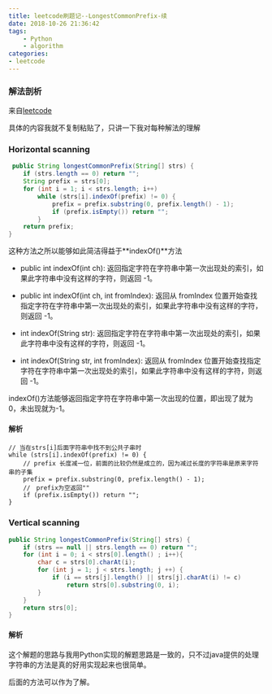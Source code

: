 ```yaml
---
title: leetcode刷题记--LongestCommonPrefix-续
date: 2018-10-26 21:36:42
tags:
	- Python
	- algorithm
categories: 
- leetcode
---
```


### 解法剖析
来自[leetcode](https://leetcode.com/problems/longest-common-prefix/solution/)

具体的内容我就不复制粘贴了，只讲一下我对每种解法的理解

### Horizontal scanning
```Java
 public String longestCommonPrefix(String[] strs) {
    if (strs.length == 0) return "";
    String prefix = strs[0];
    for (int i = 1; i < strs.length; i++)
        while (strs[i].indexOf(prefix) != 0) {
            prefix = prefix.substring(0, prefix.length() - 1);
            if (prefix.isEmpty()) return "";
        }
    return prefix;
}
```
这种方法之所以能够如此简洁得益于**indexOf()**方法

- public int indexOf(int ch): 返回指定字符在字符串中第一次出现处的索引，如果此字符串中没有这样的字符，则返回 -1。

- public int indexOf(int ch, int fromIndex): 返回从 fromIndex 位置开始查找指定字符在字符串中第一次出现处的索引，如果此字符串中没有这样的字符，则返回 -1。

- int indexOf(String str): 返回指定字符在字符串中第一次出现处的索引，如果此字符串中没有这样的字符，则返回 -1。

- int indexOf(String str, int fromIndex): 返回从 fromIndex 位置开始查找指定字符在字符串中第一次出现处的索引，如果此字符串中没有这样的字符，则返回 -1。

indexOf()方法能够返回指定字符在字符串中第一次出现的位置，即出现了就为0，未出现就为-1。
<!-- more -->

#### 解析

```
// 当在strs[i]后面字符串中找不到公共子串时
while (strs[i].indexOf(prefix) != 0) {
	// prefix 长度减一位，前面的比较仍然是成立的，因为减过长度的字符串是原来字符串的子集
    prefix = prefix.substring(0, prefix.length() - 1);
	//　prefix为空返回""
    if (prefix.isEmpty()) return "";
}
```

### Vertical scanning
```Java
public String longestCommonPrefix(String[] strs) {
    if (strs == null || strs.length == 0) return "";
    for (int i = 0; i < strs[0].length() ; i++){
        char c = strs[0].charAt(i);
        for (int j = 1; j < strs.length; j ++) {
            if (i == strs[j].length() || strs[j].charAt(i) != c)
                return strs[0].substring(0, i);
        }
    }
    return strs[0];
}
```

#### 解析
这个解题的思路与我用Python实现的解题思路是一致的，只不过java提供的处理字符串的方法是真的好用实现起来也很简单。


后面的方法可以作为了解。
